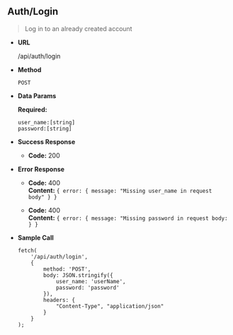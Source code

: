 **Auth/Login**
----
> Log in to an already created account

* **URL**

    /api/auth/login

* **Method**

    `POST`

* **Data Params**

    **Required:**

    `user_name:[string]` <br />
    `password:[string]`

* **Success Response**

    * **Code:** 200

* **Error Response**

    * **Code:** 400 <br />
      **Content:** `{ error: { message: "Missing user_name in request body" } }`

    * **Code:** 400 <br />
      **Content:** `{ error: { message: "Missing password in request body: } }`

* **Sample Call**

    ```
    fetch(
        '/api/auth/login', 
        {
            method: 'POST',
            body: JSON.stringify({
                user_name: 'userName',
                password: 'password'
            }),
            headers: {
                "Content-Type", "application/json"
            }
        }
    );
    ```
